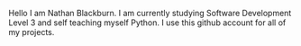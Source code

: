 Hello I am Nathan Blackburn. I am currently studying Software Development Level 3 and self teaching myself Python. I use this github account for all of my projects.
